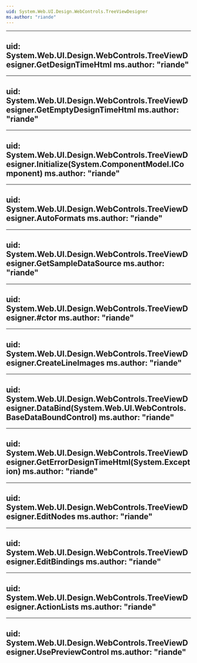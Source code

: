 ```yaml
---
uid: System.Web.UI.Design.WebControls.TreeViewDesigner
ms.author: "riande"
---
```


---
uid: System.Web.UI.Design.WebControls.TreeViewDesigner.GetDesignTimeHtml
ms.author: "riande"
---

---
uid: System.Web.UI.Design.WebControls.TreeViewDesigner.GetEmptyDesignTimeHtml
ms.author: "riande"
---

---
uid: System.Web.UI.Design.WebControls.TreeViewDesigner.Initialize(System.ComponentModel.IComponent)
ms.author: "riande"
---

---
uid: System.Web.UI.Design.WebControls.TreeViewDesigner.AutoFormats
ms.author: "riande"
---

---
uid: System.Web.UI.Design.WebControls.TreeViewDesigner.GetSampleDataSource
ms.author: "riande"
---

---
uid: System.Web.UI.Design.WebControls.TreeViewDesigner.#ctor
ms.author: "riande"
---

---
uid: System.Web.UI.Design.WebControls.TreeViewDesigner.CreateLineImages
ms.author: "riande"
---

---
uid: System.Web.UI.Design.WebControls.TreeViewDesigner.DataBind(System.Web.UI.WebControls.BaseDataBoundControl)
ms.author: "riande"
---

---
uid: System.Web.UI.Design.WebControls.TreeViewDesigner.GetErrorDesignTimeHtml(System.Exception)
ms.author: "riande"
---

---
uid: System.Web.UI.Design.WebControls.TreeViewDesigner.EditNodes
ms.author: "riande"
---

---
uid: System.Web.UI.Design.WebControls.TreeViewDesigner.EditBindings
ms.author: "riande"
---

---
uid: System.Web.UI.Design.WebControls.TreeViewDesigner.ActionLists
ms.author: "riande"
---

---
uid: System.Web.UI.Design.WebControls.TreeViewDesigner.UsePreviewControl
ms.author: "riande"
---
